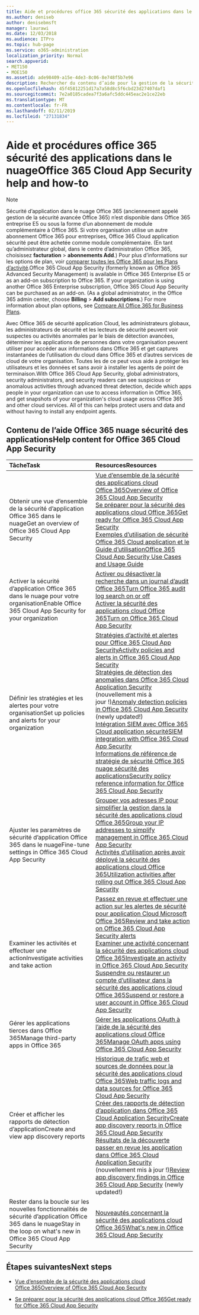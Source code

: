 ```yaml
---
title: Aide et procédures office 365 sécurité des applications dans le nuage
ms.author: deniseb
author: denisebmsft
manager: laurawi
ms.date: 12/03/2018
ms.audience: ITPro
ms.topic: hub-page
ms.service: o365-administration
localization_priority: Normal
search.appverid:
- MET150
- MOE150
ms.assetid: ade98409-a15e-4de3-8c06-8e748f5b7e96
description: Rechercher du contenu d’aide pour la gestion de la sécurité avancée dans Office 365, maintenant appelé sécurité d’application Office 365 dans le nuage.
ms.openlocfilehash: 45f45812251d17a7a58d8c5f6cbd23d27407daf1
ms.sourcegitcommit: 7e2a0185cadea7f3a6afc5ddc445eac2e1ce22eb
ms.translationtype: MT
ms.contentlocale: fr-FR
ms.lasthandoff: 02/11/2019
ms.locfileid: "27131834"
---
```

# <a name="office-365-cloud-app-security-help-and-how-to"></a><span data-ttu-id="cb1a9-103">Aide et procédures office 365 sécurité des applications dans le nuage</span><span class="sxs-lookup"><span data-stu-id="cb1a9-103">Office 365 Cloud App Security help and how-to</span></span>
  
> [!NOTE]
> <span data-ttu-id="cb1a9-p101">Sécurité d’application dans le nuage Office 365 (anciennement appelé gestion de la sécurité avancée Office 365) n’est disponible dans Office 365 entreprise E5 ou sous la forme d’un abonnement de module complémentaire à Office 365. Si votre organisation utilise un autre abonnement Office 365 pour entreprises, Office 365 Cloud application sécurité peut être achetée comme module complémentaire. (En tant qu’administrateur global, dans le centre d’administration Office 365, choisissez **facturation** \> **abonnements Add**.) Pour plus d’informations sur les options de plan, voir [comparer toutes les Office 365 pour les Plans d’activité](https://go.microsoft.com/fwlink/?linkid=844053).</span><span class="sxs-lookup"><span data-stu-id="cb1a9-p101">Office 365 Cloud App Security (formerly known as Office 365 Advanced Security Management) is available in Office 365 Enterprise E5 or as an add-on subscription to Office 365. If your organization is using another Office 365 Enterprise subscription, Office 365 Cloud App Security can be purchased as an add-on. (As a global administrator, in the Office 365 admin center, choose **Billing** \> **Add subscriptions**.) For more information about plan options, see [Compare All Office 365 for Business Plans](https://go.microsoft.com/fwlink/?linkid=844053).</span></span> 
  
<span data-ttu-id="cb1a9-p102">Avec Office 365 de sécurité application Cloud, les administrateurs globaux, les administrateurs de sécurité et les lecteurs de sécurité peuvent voir suspectes ou activités anormales par le biais de détection avancées, déterminer les applications de personnes dans votre organisation peuvent utiliser pour accéder aux informations dans Office 365 et get captures instantanées de l’utilisation du cloud dans Office 365 et d’autres services de cloud de votre organisation. Toutes les de ce peut vous aide à protéger les utilisateurs et les données et sans avoir à installer les agents de point de terminaison.</span><span class="sxs-lookup"><span data-stu-id="cb1a9-p102">With Office 365 Cloud App Security, global administrators, security administrators, and security readers can see suspicious or anomalous activities through advanced threat detection, decide which apps people in your organization can use to access information in Office 365, and get snapshots of your organization's cloud usage across Office 365 and other cloud services. All of this can helps protect users and data and without having to install any endpoint agents.</span></span>
  
## <a name="help-content-for-office-365-cloud-app-security"></a><span data-ttu-id="cb1a9-109">Contenu de l’aide Office 365 nuage sécurité des applications</span><span class="sxs-lookup"><span data-stu-id="cb1a9-109">Help content for Office 365 Cloud App Security</span></span>

|<span data-ttu-id="cb1a9-110">**Tâche**</span><span class="sxs-lookup"><span data-stu-id="cb1a9-110">**Task**</span></span>|<span data-ttu-id="cb1a9-111">**Resources**</span><span class="sxs-lookup"><span data-stu-id="cb1a9-111">**Resources**</span></span>|
|:-----|:-----|
|<span data-ttu-id="cb1a9-112">Obtenir une vue d’ensemble de la sécurité d’application Office 365 dans le nuage</span><span class="sxs-lookup"><span data-stu-id="cb1a9-112">Get an overview of Office 365 Cloud App Security</span></span>  <br/> |[<span data-ttu-id="cb1a9-113">Vue d’ensemble de la sécurité des applications cloud Office 365</span><span class="sxs-lookup"><span data-stu-id="cb1a9-113">Overview of Office 365 Cloud App Security</span></span>](office-365-cas-overview.md) <br/> [<span data-ttu-id="cb1a9-114">Se préparer pour la sécurité des applications cloud Office 365</span><span class="sxs-lookup"><span data-stu-id="cb1a9-114">Get ready for Office 365 Cloud App Security</span></span>](get-ready-for-office-365-cas.md) <br/> [<span data-ttu-id="cb1a9-115">Exemples d’utilisation de sécurité Office 365 Cloud application et le Guide d’utilisation</span><span class="sxs-lookup"><span data-stu-id="cb1a9-115">Office 365 Cloud App Security Use Cases and Usage Guide</span></span>](https://aka.ms/O365CASGuide) <br/> |
|<span data-ttu-id="cb1a9-116">Activer la sécurité d’application Office 365 dans le nuage pour votre organisation</span><span class="sxs-lookup"><span data-stu-id="cb1a9-116">Enable Office 365 Cloud App Security for your organization</span></span>  <br/> |[<span data-ttu-id="cb1a9-117">Activer ou désactiver la recherche dans un journal d’audit Office 365</span><span class="sxs-lookup"><span data-stu-id="cb1a9-117">Turn Office 365 audit log search on or off</span></span>](turn-audit-log-search-on-or-off.md) <br/> [<span data-ttu-id="cb1a9-118">Activer la sécurité des applications cloud Office 365</span><span class="sxs-lookup"><span data-stu-id="cb1a9-118">Turn on Office 365 Cloud App Security</span></span>](turn-on-office-365-cas.md) <br/> |
|<span data-ttu-id="cb1a9-119">Définir les stratégies et les alertes pour votre organisation</span><span class="sxs-lookup"><span data-stu-id="cb1a9-119">Set up policies and alerts for your organization</span></span>  <br/> |[<span data-ttu-id="cb1a9-120">Stratégies d’activité et alertes pour Office 365 Cloud App Security</span><span class="sxs-lookup"><span data-stu-id="cb1a9-120">Activity policies and alerts in Office 365 Cloud App Security</span></span>](activity-policies-and-alerts.md) <br/> <span data-ttu-id="cb1a9-121">[Stratégies de détection des anomalies dans Office 365 Cloud Application Security](anomaly-detection-policies-in-ocas.md) (nouvellement mis à jour !)</span><span class="sxs-lookup"><span data-stu-id="cb1a9-121">[Anomaly detection policies in Office 365 Cloud App Security](anomaly-detection-policies-in-ocas.md) (newly updated!)</span></span>  <br/> [<span data-ttu-id="cb1a9-122">Intégration SIEM avec Office 365 Cloud application sécurité</span><span class="sxs-lookup"><span data-stu-id="cb1a9-122">SIEM integration with Office 365 Cloud App Security</span></span>](integrate-your-siem-server-with-office-365-cas.md) <br/> [<span data-ttu-id="cb1a9-123">Informations de référence de stratégie de sécurité Office 365 nuage sécurité des applications</span><span class="sxs-lookup"><span data-stu-id="cb1a9-123">Security policy reference information for Office 365 Cloud App Security</span></span>](security-policy-reference-information-for-ocas.md) <br/> |
|<span data-ttu-id="cb1a9-124">Ajuster les paramètres de sécurité d’application Office 365 dans le nuage</span><span class="sxs-lookup"><span data-stu-id="cb1a9-124">Fine-tune settings in Office 365 Cloud App Security</span></span>  <br/> |[<span data-ttu-id="cb1a9-125">Grouper vos adresses IP pour simplifier la gestion dans la sécurité des applications cloud Office 365</span><span class="sxs-lookup"><span data-stu-id="cb1a9-125">Group your IP addresses to simplify management in Office 365 Cloud App Security</span></span>](group-your-ip-addresses-in-ocas.md) <br/> [<span data-ttu-id="cb1a9-126">Activités d’utilisation après avoir déployé la sécurité des applications cloud Office 365</span><span class="sxs-lookup"><span data-stu-id="cb1a9-126">Utilization activities after rolling out Office 365 Cloud App Security</span></span>](utilization-activities-for-ocas.md) <br/> |
|<span data-ttu-id="cb1a9-127">Examiner les activités et effectuer une action</span><span class="sxs-lookup"><span data-stu-id="cb1a9-127">Investigate activities and take action</span></span>  <br/> |[<span data-ttu-id="cb1a9-128">Passez en revue et effectuer une action sur les alertes de sécurité pour application Cloud Microsoft Office 365</span><span class="sxs-lookup"><span data-stu-id="cb1a9-128">Review and take action on Office 365 Cloud App Security alerts</span></span>](review-office-365-cas-alerts.md) <br/> [<span data-ttu-id="cb1a9-129">Examiner une activité concernant la sécurité des applications cloud Office 365</span><span class="sxs-lookup"><span data-stu-id="cb1a9-129">Investigate an activity in Office 365 Cloud App Security</span></span>](investigate-an-activity-in-office-365-cas.md) <br/> [<span data-ttu-id="cb1a9-130">Suspendre ou restaurer un compte d’utilisateur dans la sécurité des applications cloud Office 365</span><span class="sxs-lookup"><span data-stu-id="cb1a9-130">Suspend or restore a user account in Office 365 Cloud App Security</span></span>](suspend-or-restore-an-account-in-ocas.md) <br/> |
|<span data-ttu-id="cb1a9-131">Gérer les applications tierces dans Office 365</span><span class="sxs-lookup"><span data-stu-id="cb1a9-131">Manage third-party apps in Office 365</span></span>  <br/> |[<span data-ttu-id="cb1a9-132">Gérer les applications OAuth à l’aide de la sécurité des applications cloud Office 365</span><span class="sxs-lookup"><span data-stu-id="cb1a9-132">Manage OAuth apps using Office 365 Cloud App Security</span></span>](manage-app-permissions-in-ocas.md) <br/> |
|<span data-ttu-id="cb1a9-133">Créer et afficher les rapports de détection d’application</span><span class="sxs-lookup"><span data-stu-id="cb1a9-133">Create and view app discovery reports</span></span>  <br/> |[<span data-ttu-id="cb1a9-134">Historique de trafic web et sources de données pour la sécurité des applications cloud Office 365</span><span class="sxs-lookup"><span data-stu-id="cb1a9-134">Web traffic logs and data sources for Office 365 Cloud App Security</span></span>](web-traffic-logs-and-data-sources-for-ocas.md) <br/> [<span data-ttu-id="cb1a9-135">Créer des rapports de détection d’application dans Office 365 Cloud Application Security</span><span class="sxs-lookup"><span data-stu-id="cb1a9-135">Create app discovery reports in Office 365 Cloud App Security</span></span>](create-app-discovery-reports-in-ocas.md) <br/> <span data-ttu-id="cb1a9-136">[Résultats de la découverte passer en revue les application dans Office 365 Cloud Application Security](review-app-discovery-findings-in-ocas.md) (nouvellement mis à jour !)</span><span class="sxs-lookup"><span data-stu-id="cb1a9-136">[Review app discovery findings in Office 365 Cloud App Security](review-app-discovery-findings-in-ocas.md) (newly updated!)</span></span>  <br/> |
|<span data-ttu-id="cb1a9-137">Rester dans la boucle sur les nouvelles fonctionnalités de sécurité d’application Office 365 dans le nuage</span><span class="sxs-lookup"><span data-stu-id="cb1a9-137">Stay in the loop on what's new in Office 365 Cloud App Security</span></span>  <br/> |[<span data-ttu-id="cb1a9-138">Nouveautés concernant la sécurité des applications cloud Office 365</span><span class="sxs-lookup"><span data-stu-id="cb1a9-138">What's new in Office 365 Cloud App Security</span></span>](new-in-office-365-cas.md) <br/> |
   
## <a name="next-steps"></a><span data-ttu-id="cb1a9-139">Étapes suivantes</span><span class="sxs-lookup"><span data-stu-id="cb1a9-139">Next steps</span></span>

- [<span data-ttu-id="cb1a9-140">Vue d’ensemble de la sécurité des applications cloud Office 365</span><span class="sxs-lookup"><span data-stu-id="cb1a9-140">Overview of Office 365 Cloud App Security</span></span>](office-365-cas-overview.md)
    
- [<span data-ttu-id="cb1a9-141">Se préparer pour la sécurité des applications cloud Office 365</span><span class="sxs-lookup"><span data-stu-id="cb1a9-141">Get ready for Office 365 Cloud App Security</span></span>](get-ready-for-office-365-cas.md)
    

